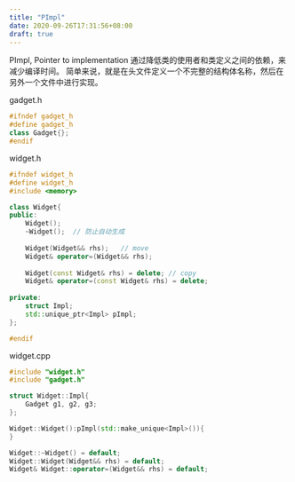 ```yaml
---
title: "PImpl"
date: 2020-09-26T17:31:56+08:00
draft: true
---
```


PImpl, Pointer to implementation
通过降低类的使用者和类定义之间的依赖，来减少编译时间。
简单来说，就是在头文件定义一个不完整的结构体名称，然后在另外一个文件中进行实现。

gadget.h

```c++
#ifndef gadget_h
#define gadget_h
class Gadget{};
#endif
```

widget.h
```c++
#ifndef widget_h
#define widget_h
#include <memory>

class Widget{
public:
    Widget();
    ~Widget();  // 防止自动生成
    
    Widget(Widget&& rhs);   // move
    Widget& operator=(Widget&& rhs);
    
    Widget(const Widget& rhs) = delete; // copy
    Widget& operator=(const Widget& rhs) = delete;
    
private:
    struct Impl;
    std::unique_ptr<Impl> pImpl;
};

#endif
```

widget.cpp

```c++
#include "widget.h"
#include "gadget.h"

struct Widget::Impl{
    Gadget g1, g2, g3;
};

Widget::Widget():pImpl(std::make_unique<Impl>()){
}

Widget::~Widget() = default;
Widget::Widget(Widget&& rhs) = default;
Widget& Widget::operator=(Widget&& rhs) = default;
```